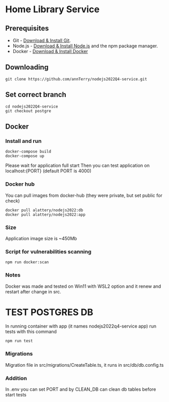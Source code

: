 # Home Library Service

## Prerequisites

- Git - [Download & Install Git](https://git-scm.com/downloads).
- Node.js - [Download & Install Node.js](https://nodejs.org/en/download/) and the npm package manager.
- Docker - [Download & Install Docker](https://www.docker.com//)

## Downloading

```
git clone https://github.com/annTerry/nodejs2022Q4-service.git
```

## Set correct branch

```
cd nodejs2022Q4-service
git checkout postgre
```

## Docker

### Install and run
```
docker-compose build
docker-compose up
```

 Please wait for application full start
 Then you can test application on localhost:{PORT} (default PORT is 4000)

### Docker hub
You can pull images from docker-hub (they were private, but set public for check)

```
docker pull alattery/nodejs2022:db
docker pull alattery/nodejs2022:app
```

### Size
Application image size is ~450Mb

### Script for vulnerabilities scanning
```
npm run docker:scan
```
### Notes
Docker was made and tested on Win11 with WSL2 option and it renew and restart after change in src.

# TEST POSTGRES DB
In running container with app (it names nodejs2022q4-service app) run tests with this command
```
npm run test
```
### Migrations
Migration file in src/migrations/CreateTable.ts, it runs in src/db/db.config.ts

### Addition
In .env you can set PORT and by CLEAN_DB can clean db tables before start tests